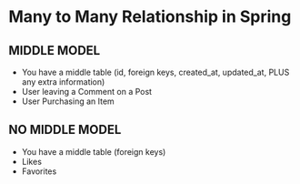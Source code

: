 # Many to Many Relationship in Spring

## MIDDLE MODEL
 - You have a middle table (id, foreign keys, created_at, updated_at, PLUS any extra information)
 - User leaving a Comment on a Post
 - User Purchasing an Item

## NO MIDDLE MODEL
 - You have a middle table (foreign keys)
 - Likes
 - Favorites